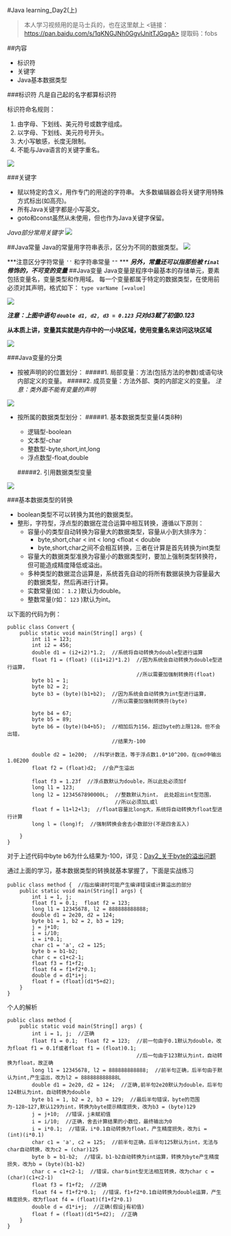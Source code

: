 #Java learning_Day2(上)
>本人学习视频用的是马士兵的，也在这里献上
><链接：https://pan.baidu.com/s/1qKNGJNh0GgvlJnitTJGqgA>
提取码：fobs

##内容
- 标识符
- 关键字
- Java基本数据类型

###标识符
凡是自己起的名字都算标识符

标识符命名规则：
1. 由字母、下划线、美元符号或数字组成。
2. 以字母、下划线、美元符号开头。
3. 大小写敏感，长度无限制。
4. 不能与Java语言的关键字重名。

![](https://i.imgur.com/ba1qgA5.png)

###关键字
- 赋以特定的含义，用作专门的用途的字符串。
  大多数编辑器会将关键字用特殊方式标出(如高亮)。
- 所有Java关键字都是小写英文。
- goto和const虽然从未使用，但也作为Java关键字保留。

*Java部分常用关键字*
![](https://i.imgur.com/zu82y3a.png)

##Java常量
Java的常量用字符串表示，区分为不同的数据类型。
![](https://i.imgur.com/ezKDQfO.png)

***注意区分字符常量 `''` 和字符串常量 `""` ***
***另外，常量还可以指那些被 `final` 修饰的，不可变的变量***
##Java变量
Java变量是程序中最基本的存储单元，要素包括变量名，变量类型和作用域。
每一个变量都属于特定的数据类型，在使用前必须对其声明，格式如下：
`type varName [=value]`

![](https://i.imgur.com/nuIdf8b.png)

***注意：上图中语句 `double d1, d2, d3 = 0.123` 只对d3赋了初值0.123***

**从本质上讲，变量其实就是内存中的一小块区域，使用变量名来访问这块区域**

![](https://i.imgur.com/qT6DXh7.png)

###Java变量的分类
- 按被声明的的位置划分：
  #####1. 局部变量：方法(包括方法的参数)或语句块内部定义的变量。
  #####2. 成员变量：方法外部、类的内部定义的变量。
  *注意：类外面不能有变量的声明*

![](https://i.imgur.com/LDThahn.png)

- 按所属的数据类型划分：
  #####1. 基本数据类型变量(4类8种)
  - 逻辑型-boolean
  - 文本型-char
  - 整数型-byte,short,int,long
  - 浮点数型-float,double

  #####2. 引用数据类型变量

![](https://i.imgur.com/VbhvVdT.png)

###基本数据类型的转换
- boolean类型不可以转换为其他的数据类型。
- 整形，字符型，浮点型的数据在混合运算中相互转换，遵循以下原则：
  - 容量小的类型自动转换为容量大的数据类型，容量从小到大排序为：
    - byte,short,char < int < long <float < double
    - byte,short,char之间不会相互转换，三者在计算是首先转换为int类型
  - 容量大的数据类型准换为容量小的数据类型时，要加上强制类型转换符，但可能造成精度降低或溢出。
  - 多种类型的数据混合运算是，系统首先自动的将所有数据装换为容量最大的数据类型，然后再进行计算。
  - 实数常量(如： `1.2` )默认为double。
  - 整数常量(r如： `123` )默认为int。

以下面的代码为例：
```
public class Convert {
	public static void main(String[] args) {
		int i1 = 123;
		int i2 = 456;
		double d1 = (i2+i2)*1.2;  //系统将自动转换为double型进行运算
		float f1 = (float) ((i1+i2)*1.2)  //因为系统会自动转换为double型进行运算，
										  //所以需要加强制转换符(float)
		byte b1 = 1;
		byte b2 = 2;
		byte b3 = (byte)(b1+b2);  //因为系统会自动转换为int型进行运算，
								  //所以需要加强制转换符(byte)
								  
		byte b4 = 67;
		byte b5 = 89;
		byte b6 = (byte)(b4+b5);  //相加后为156，超过byte的上限128。但不会出错，
								  //结果为-100

		double d2 = 1e200;  //科学计数法，等于浮点数1.0*10^200，在cmd中输出1.0E200
		float f2 = (float)d2;  //会产生溢出
		
		float f3 = 1.23f  //浮点数默认为double，所以此处必须加f
		long l1 = 123;
		long l2 = 1234567890000L;  //整数默认为int， 此处超出int型范围，
								   //所以必须加L或l
		float f = l1+l2+l3;  //float容量比long大，系统将自动转换为float型进行计算
		long l = (long)f;  //强制转换会舍去小数部分(不是四舍五入)
		
	}
}
```
对于上述代码中byte b6为什么结果为-100，详见：[Day2_关于byte的溢出问题](file:///F:/github/JavaFile/JavaBasic/JavaSEBasic/Day2_关于byte的溢出问题.md)

通过上面的学习，基本数据类型的转换就基本掌握了，下面是实战练习
```
public class method {  //指出编译时可能产生编译错误或计算溢出的部分
	public static void main(String[] args) {
        int i = 1, j;
        float f1 = 0.1;  float f2 = 123;
		long l1 = 12345678, l2 = 888888888888;
		double d1 = 2e20, d2 = 124;
		byte b1 = 1, b2 = 2, b3 = 129;
		j = j+10;
		i = i/10;
		i = i*0.1;
		char c1 = 'a', c2 = 125;
		byte b = b1-b2;
		char c = c1+c2-1;
		float f3 = f1+f2;
		float f4 = f1+f2*0.1;
		double d = d1*i+j;
		float f = (float)(d1*5+d2);
    }
}
```

个人的解析

```
public class method {
	public static void main(String[] args) {
		int i = 1, j;  //正确
		float f1 = 0.1;  float f2 = 123;  //前一句由于0.1默认为double，改为float f1 = 0.1f或者float f1 = (float)0.1;
										  //后一句由于123默认为int，自动转换为float，故正确
		long l1 = 12345678, l2 = 888888888888;  //前半句正确，后半句由于默认为int,产生溢出，改为l2 = 888888888888L
		double d1 = 2e20, d2 = 124;  //正确,前半句2e20默认为double，后半句124默认为int，自动转换为double
		byte b1 = 1, b2 = 2, b3 = 129;  //最后半句错误，byte的范围为-128~127,默认129为int，转换为byte提示精度损失，改为b3 = (byte)129
		j = j+10;  //错误，j未赋初值
		i = i/10;  //正确，舍去计算结果的小数位，最终输出为0
		i = i*0.1;  //错误，i*0.1自动转换为float，产生精度损失，改为i = (int)(i*0.1)
		char c1 = 'a', c2 = 125;  //前半句正确，后半句125默认为int，无法与char自动转换，改为c2 = (char)125
		byte b = b1-b2;  //错误，b1-b2自动转换为int运算，转换为byte产生精度损失，改为b = (byte)(b1-b2)
		char c = c1+c2-1;  //错误，char与int型无法相互转换，改为char c = (char)(c1+c2-1)
		float f3 = f1+f2;  //正确
		float f4 = f1+f2*0.1;  //错误，f1+f2*0.1自动转换为double运算，产生精度损失，改为float f4 = (float)(f1+f2*0.1)
		double d = d1*i+j;  //正确(假设j有初值)
		float f = (float)(d1*5+d2);  //正确
	}
}
```